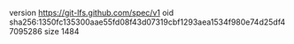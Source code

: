 version https://git-lfs.github.com/spec/v1
oid sha256:1350fc135300aae55fd08f43d07319cbf1293aea1534f980e74d25df47095286
size 1484
